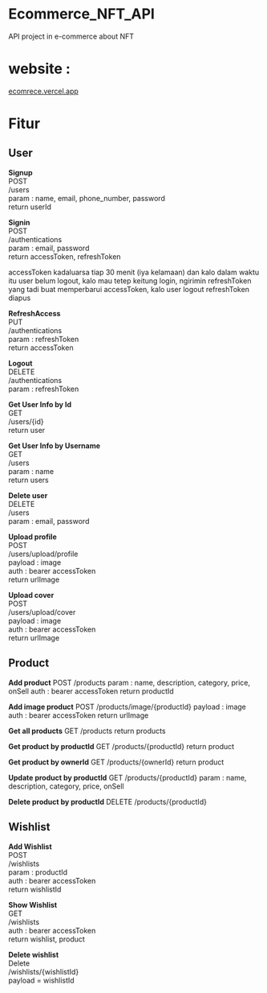 # Ecommerce_NFT_API

API project in e-commerce about NFT

# website :
[ecomrece.vercel.app](https://ecomrece.vercel.app/)

# Fitur
## User  
**Signup**  
	POST  
	/users  
	param : name, email, phone_number, password  
	return userId  
  
**Signin**  
	POST  
	/authentications  
	param : email, password  
	return accessToken, refreshToken  
  
accessToken kadaluarsa tiap 30 menit (iya kelamaan) dan kalo dalam waktu itu user belum logout,
kalo mau tetep keitung login, ngirimin refreshToken yang tadi buat memperbarui accessToken,
kalo user logout refreshToken diapus

**RefreshAccess**  
	PUT  
	/authentications  
	param : refreshToken  
	return accessToken  
  
**Logout**  
	DELETE  
	/authentications  
	param : refreshToken  
  
**Get User Info by Id**  
	GET  
	/users/{id}  
	return user  
  
**Get User Info by Username**  
	GET  
	/users  
	param : name  
	return users  
  
**Delete user**  
	DELETE  
	/users  
	param : email, password  
  
**Upload profile**  
	POST  
	/users/upload/profile  
	payload : image  
	auth : bearer accessToken  
	return urlImage  
  
**Upload cover**  
	POST  
	/users/upload/cover  
	payload : image  
	auth : bearer accessToken  
	return urlImage  
  
## Product  
**Add product**
	POST
	/products
	param : name, description, category, price, onSell
	auth : bearer accessToken
	return productId

**Add image product**
	POST
	/products/image/{productId}
	payload : image
	auth : bearer accessToken
	return urlImage

**Get all products**
	GET
	/products
	return products

**Get product by productId**
	GET
	/products/{productId}
	return product

**Get product by ownerId**
	GET
	/products/{ownerId}
	return product

**Update product by productId**
	GET
	/products/{productId}
	param : name, description, category, price, onSell

**Delete product by productId**
	DELETE
	/products/{productId}


## Wishlist
**Add Wishlist**  
	POST  
	/wishlists  
	param : productId  
	auth : bearer accessToken  
	return wishlistId  
  
**Show Wishlist**  
	GET  
	/wishlists  
	auth : bearer accessToken  
	return wishlist, product  
  
**Delete wishlist**  
	Delete  
	/wishlists/{wishlistId}  
	payload = wishlistId  

		
	
	
